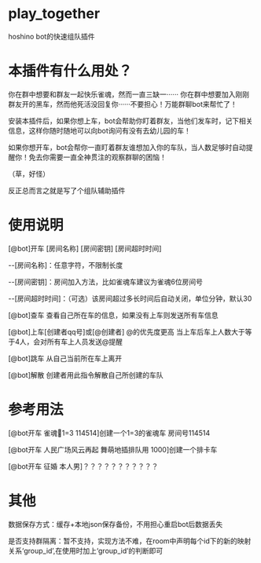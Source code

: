 # play_together
hoshino bot的快速组队插件

# 本插件有什么用处？

你在群中想要和群友一起快乐雀魂，然而一直三缺一······ 你在群中想要加入刚刚群友开的黑车，然而他死活没回复你······不要担心！万能群聊bot来帮忙了！

安装本插件后，如果你想上车，bot会帮助你盯着群友，当他们发车时，记下相关信息，这样你随时随地可以向bot询问有没有去幼儿园的车！

如果你想开车，bot会帮你一直盯着群友谁想加入你的车队，当人数足够时自动提醒你！免去你需要一直全神贯注的观察群聊的困恼！

（草，好怪）

反正总而言之就是写了个组队辅助插件

# 使用说明

[@bot]开车 [房间名称] [房间密钥] [房间超时时间]

--[房间名称]：任意字符，不限制长度

--[房间密钥]：房间加入方法，比如雀魂车建议为雀魂6位房间号

--[房间超时时间]：（可选）该房间超过多长时间后自动关闭，单位分钟，默认30

[@bot]查车 查看自己所在车的信息，如果没有上车则发送所有车信息

[@bot]上车[创建者qq号]或[@创建者] @的优先度更高 当上车后车上人数大于等于4人，会对所有车上人员发送@提醒

[@bot]跳车 从自己当前所在车上离开

[@bot]解散 创建者用此指令解散自己所创建的车队

# 参考用法

[@bot开车 雀魂🤺1=3 114514]创建一个1=3的雀魂车 房间号114514

[@bot开车 人民广场风云再起 舞萌地插排队用 1000]创建一个排卡车

[@bot开车 征婚 本人男]？？？？？？？？？？？

# 其他

数据保存方式：缓存+本地json保存备份，不用担心重启bot后数据丢失

是否支持群隔离：暂不支持，实现方法不难，在room中声明每个id下的新的映射关系‘group_id’,在使用时加上‘group_id’的判断即可
